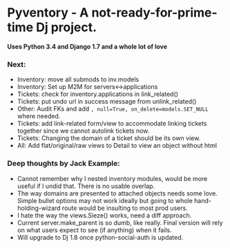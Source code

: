 Pyventory - A not-ready-for-prime-time Dj project.
=============================================================
**Uses Python 3.4 and Django 1.7 and a whole lot of love**


### Next:
* Inventory: move all submods to inv.models
* Inventory: Set up M2M for servers<->applications
* Tickets: check for inventory.applications in link_related()
* Tickets: put undo url in success message from unlink_related()
* Other: Audit FKs and add `, null=True, on_delete=models.SET_NULL` where needed.
* Tickets: add link-related form/view to accommodate linking tickets together since we cannot autolink tickets now.
* Tickets: Changing the domain of a ticket should be its own view.  
* All: Add flat/original/raw views to Detail to view an object without html


### Deep thoughts by Jack Example:
* Cannot remember why I nested inventory modules, would be more useful if I undid that. There is no usable overlap.
* The way domains are presented to attached objects needs some love. Simple bullet options may not work ideally but
 going to whole hand-holding-wizard route would be insulting to most prod users.
* I hate the way the views.Sieze() works, need a diff approach. 
* Current server.make_parent is so dumb, like really. Final version will rely on what users expect to see (if anything)
 when it fails.
* Will upgrade to Dj 1.8 once python-social-auth is updated.
